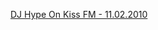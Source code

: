 ---
layout: post
wordpress_id: 489
wordpress_url: http://noesbueno.com/?p=489
date: '2010-02-17 09:08:47 -0600'
date_gmt: '2010-02-17 14:08:47 -0600'
body: |
  <p><a href="http://soundcloud.com/djmixes/dj-hype-on-kiss-fm-11-02-2010">DJ Hype On Kiss FM - 11.02.2010</a></p>
---